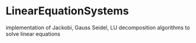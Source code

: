 # LinearEquationSystems
implementation of Jackobi, Gauss Seidel, LU decomposition algorithms to solve linear equations
